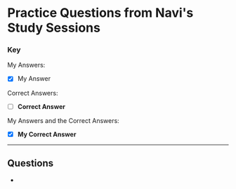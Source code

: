 # Practice Questions from Navi's Study Sessions

### Key
My Answers:
- [x] My Answer

Correct Answers:
- [ ] **Correct Answer**

My Answers and the Correct Answers:
- [x] **My Correct Answer**

---

## Questions

- 